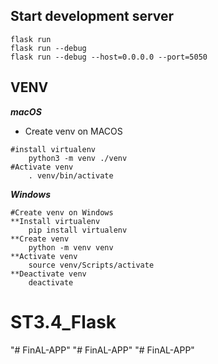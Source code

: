 ## Start development server
```
flask run
flask run --debug
flask run --debug --host=0.0.0.0 --port=5050
```

## VENV

**_macOS_**
- Create venv on MACOS

````
#install virtualenv 
    python3 -m venv ./venv
#Activate venv
    . venv/bin/activate
````

**_Windows_**

````
#Create venv on Windows
**Install virtualenv
    pip install virtualenv
**Create venv
    python -m venv venv
**Activate venv
    source venv/Scripts/activate
**Deactivate venv
    deactivate

````
# ST3.4_Flask
"# FinAL-APP" 
"# FinAL-APP" 
"# FinAL-APP" 
